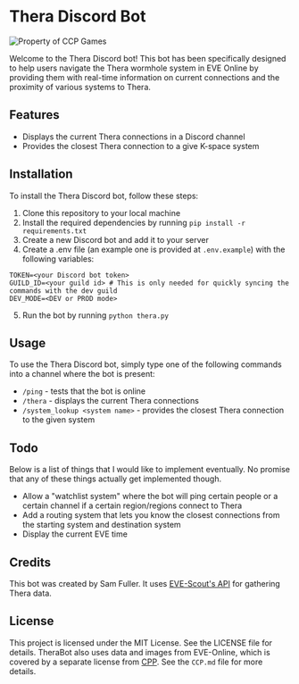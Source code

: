 # Thera Discord Bot

![Property of CCP Games](https://images.ctfassets.net/7lhcm73ukv5p/1rS96YuV4c29hjKlMM0YYa/873b64b4d5340d6f5ace1a3294c9d00a/ThumbClean.jpg?w=850&fm=jpg&fl=progressive&q=75)

Welcome to the Thera Discord bot! This bot has been specifically designed to help users navigate the Thera wormhole system in EVE Online by providing them with real-time information on current connections and the proximity of various systems to Thera.

## Features

  - Displays the current Thera connections in a Discord channel
  - Provides the closest Thera connection to a give K-space system

## Installation

To install the Thera Discord bot, follow these steps:

1. Clone this repository to your local machine
2. Install the required dependencies by running `pip install -r requirements.txt`
3. Create a new Discord bot and add it to your server
4. Create a .env file (an example one is provided at `.env.example`) with the following variables:

```Dotenv
TOKEN=<your Discord bot token>
GUILD_ID=<your guild id> # This is only needed for quickly syncing the commands with the dev guild
DEV_MODE=<DEV or PROD mode>
```

5. Run the bot by running `python thera.py`

## Usage

To use the Thera Discord bot, simply type one of the following commands into a channel where the bot is present:

  - `/ping` - tests that the bot is online
  - `/thera` - displays the current Thera connections
  - `/system_lookup <system name>` - provides the closest Thera connection to the given system

## Todo

Below is a list of things that I would like to implement eventually. No promise that any of these things actually get implemented though.

  - Allow a "watchlist system" where the bot will ping certain people or a certain channel if a certain region/regions connect to Thera
  - Add a routing system that lets you know the closest connections from the starting system and destination system
  - Display the current EVE time

## Credits

This bot was created by Sam Fuller. It uses [EVE-Scout's API](https://www.eve-scout.com/) for gathering Thera data.

## License

This project is licensed under the MIT License. See the LICENSE file for details. TheraBot also uses data and images from EVE-Online, which is covered by a separate license from [CPP](https://www.ccpgames.com/). See the `CCP.md` file for more details.
